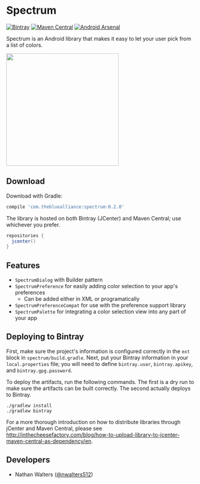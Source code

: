 # Spectrum
[![Bintray](https://img.shields.io/bintray/v/nwalters512/maven/spectrum.svg?style=flat-square)](https://bintray.com/nwalters512/maven/spectrum/view) [![Maven Central](https://img.shields.io/maven-central/v/com.thebluealliance/spectrum.svg?style=flat-square)](http://search.maven.org/#artifactdetails|com.thebluealliance|spectrum|0.1.1|aar) [![Android Arsenal](https://img.shields.io/badge/Android%20Arsenal-Spectrum-green.svg?style=flat-square)](https://android-arsenal.com/details/1/3373)

Spectrum is an Android library that makes it easy to let your user pick from a list of colors.

<img src="https://raw.githubusercontent.com/the-blue-alliance/spectrum/master/art/dialog.png" width="300">

## Download

Download with Gradle:
```groovy
compile 'com.thebluealliance:spectrum:0.2.0'
```

The library is hosted on both Bintray (JCenter) and Maven Central; use whichever you prefer.
```groovy
repositories {
  jcenter()
}
```

## Features
- `SpectrumDialog` with Builder pattern
- `SpectrumPreference` for easily adding color selection to your app's preferences
  - Can be added either in XML or programatically
- `SpectrumPreferenceCompat` for use with the preference support library
- `SpectrumPalette` for integrating a color selection view into any part of your app

## Deploying to Bintray
First, make sure the project's information is configured correctly in the `ext` block in `spectrum/build.gradle`. Next, put your Bintray information in your `local.properties` file; you will need to define `bintray.user`, `bintray.apikey`, and `bintray.gpg.password`.

To deploy the artifacts, run the following commands. The first is a dry run to make sure the artifacts can be built correctly. The second actually deploys to Bintray.

```
./gradlew install
./gradlew bintray
```

For a more thorough introduction on how to distribute libraries through jCenter and Maven Central, please see http://inthecheesefactory.com/blog/how-to-upload-library-to-jcenter-maven-central-as-dependency/en.

## Developers
- Nathan Walters ([@nwalters512](https://github.com/nwalters512))
